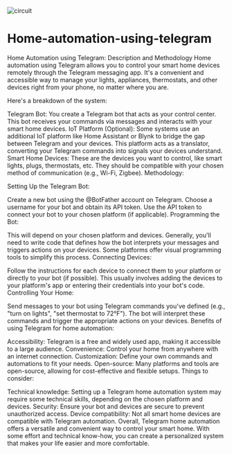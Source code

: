 ![circuit](https://github.com/ritulsh29/Home-automation-using-telegram/assets/119431912/83f73679-5226-4de2-ad2e-6708d064dffb)
# Home-automation-using-telegram

Home Automation using Telegram: Description and Methodology
Home automation using Telegram allows you to control your smart home devices remotely through the Telegram messaging app. It's a convenient and accessible way to manage your lights, appliances, thermostats, and other devices right from your phone, no matter where you are.

Here's a breakdown of the system:

Telegram Bot: You create a Telegram bot that acts as your control center. This bot receives your commands via messages and interacts with your smart home devices.
IoT Platform (Optional): Some systems use an additional IoT platform like Home Assistant or Blynk to bridge the gap between Telegram and your devices. This platform acts as a translator, converting your Telegram commands into signals your devices understand.
Smart Home Devices: These are the devices you want to control, like smart lights, plugs, thermostats, etc. They should be compatible with your chosen method of communication (e.g., Wi-Fi, Zigbee).
Methodology:

Setting Up the Telegram Bot:

Create a new bot using the @BotFather account on Telegram.
Choose a username for your bot and obtain its API token.
Use the API token to connect your bot to your chosen platform (if applicable).
Programming the Bot:

This will depend on your chosen platform and devices.
Generally, you'll need to write code that defines how the bot interprets your messages and triggers actions on your devices.
Some platforms offer visual programming tools to simplify this process.
Connecting Devices:

Follow the instructions for each device to connect them to your platform or directly to your bot (if possible).
This usually involves adding the devices to your platform's app or entering their credentials into your bot's code.
Controlling Your Home:

Send messages to your bot using Telegram commands you've defined (e.g., "turn on lights", "set thermostat to 72°F").
The bot will interpret these commands and trigger the appropriate actions on your devices.
Benefits of using Telegram for home automation:

Accessibility: Telegram is a free and widely used app, making it accessible to a large audience.
Convenience: Control your home from anywhere with an internet connection.
Customization: Define your own commands and automations to fit your needs.
Open-source: Many platforms and tools are open-source, allowing for cost-effective and flexible setups.
Things to consider:

Technical knowledge: Setting up a Telegram home automation system may require some technical skills, depending on the chosen platform and devices.
Security: Ensure your bot and devices are secure to prevent unauthorized access.
Device compatibility: Not all smart home devices are compatible with Telegram automation.
Overall, Telegram home automation offers a versatile and convenient way to control your smart home. With some effort and technical know-how, you can create a personalized system that makes your life easier and more comfortable.

